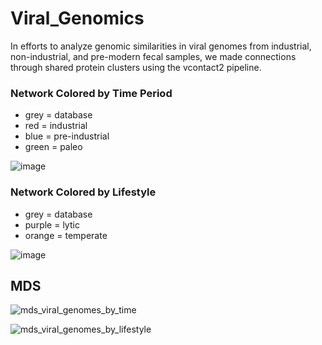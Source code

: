 # Viral_Genomics
In efforts to analyze genomic similarities in viral genomes from industrial, non-industrial, and pre-modern fecal samples, we made connections through shared protein clusters using the vcontact2 pipeline. 

### Network Colored by Time Period
- grey = database
- red = industrial
- blue = pre-industrial
- green = paleo
  
![image](https://github.com/MLeitman03/Viral_Genomics/assets/128559284/ce27b25c-992a-4088-a8d0-14d181bb9eac)


### Network Colored by Lifestyle
- grey = database
- purple = lytic
- orange = temperate
  
![image](https://github.com/MLeitman03/Viral_Genomics/assets/128559284/ae453b7b-6373-4db1-84f6-09e395fbac01)

## MDS 

![mds_viral_genomes_by_time](https://github.com/user-attachments/assets/c5c9c86c-9cfd-4a36-ab47-369bdcc70d43)


![mds_viral_genomes_by_lifestyle](https://github.com/user-attachments/assets/ba28ddbe-a68d-4c69-a244-893f639234a2)

